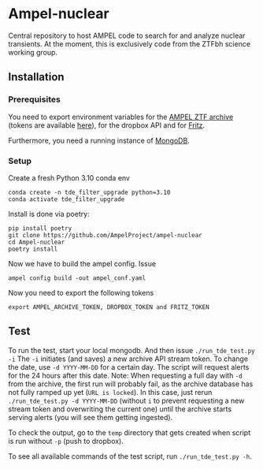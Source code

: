 # Ampel-nuclear
Central repository to host AMPEL code to search for and analyze nuclear transients. At the moment, this is exclusively code from the ZTFbh science working group.

## Installation
### Prerequisites
You need to export environment variables for the [AMPEL ZTF archive](https://ampelproject.github.io/astronomy/ztf/index) (tokens are available [here](https://ampel.zeuthen.desy.de/live/dashboard/tokens)), for the dropbox API and for [Fritz](https://fritz.science/).

Furthermore, you need a running instance of [MongoDB](https://www.mongodb.com/docs/manual/installation/).

### Setup
Create a fresh Python 3.10 conda env
```
conda create -n tde_filter_upgrade python=3.10
conda activate tde_filter_upgrade
```
Install is done via poetry:
```
pip install poetry 
git clone https://github.com/AmpelProject/ampel-nuclear
cd Ampel-nuclear
poetry install
```
Now we have to build the ampel config. Issue
```
ampel config build -out ampel_conf.yaml
```
Now you need to export the following tokens
```
export AMPEL_ARCHIVE_TOKEN, DROPBOX_TOKEN and FRITZ_TOKEN
```

## Test
To run the test, start your local mongodb. And then issue
`./run_tde_test.py -i`
The `-i` initiates (and saves) a new archive API stream token. To change the date, use `-d YYYY-MM-DD` for a certain day. The script will request alerts for the 24 hours after this date.
Note: When requesting a full day with `-d` from the archive, the first run will probably fail, as the archive database has not fully ramped up yet (`URL is locked`). In this case, just rerun `./run_tde_test.py -d YYYY-MM-DD` (without `i` to prevent requesting a new stream token and overwriting the current one) until the archive starts serving alerts (you will see them getting ingested).

To check the output, go to the `temp` directory that gets created when script is run without `-p` (push to dropbox).

To see all available commands of the test script, run `./run_tde_test.py -h`.
